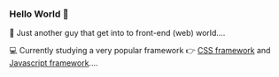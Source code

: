 ### Hello World 👋

👀 Just another guy that get into to front-end (web) world....

💻 Currently studying a very popular framework 👉 [CSS framework](http://vanilla-css.com/) and [Javascript framework](http://vanilla-js.com/)....
